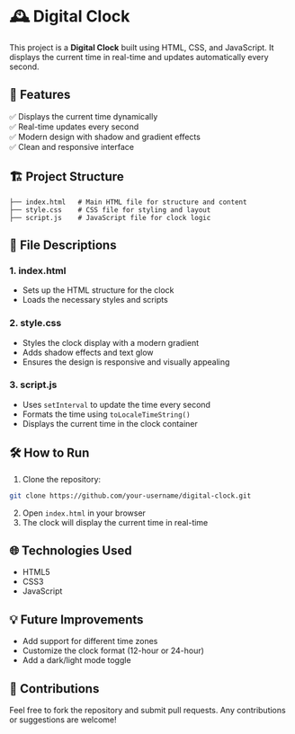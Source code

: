 
# 🕰️ Digital Clock

This project is a **Digital Clock** built using HTML, CSS, and JavaScript. It displays the current time in real-time and updates automatically every second.

## 🚀 Features
✅ Displays the current time dynamically  
✅ Real-time updates every second  
✅ Modern design with shadow and gradient effects  
✅ Clean and responsive interface  

## 🏗️ Project Structure
```
├── index.html   # Main HTML file for structure and content
├── style.css    # CSS file for styling and layout
├── script.js    # JavaScript file for clock logic
```

## 📂 File Descriptions
### 1. index.html  
- Sets up the HTML structure for the clock  
- Loads the necessary styles and scripts  

### 2. style.css  
- Styles the clock display with a modern gradient  
- Adds shadow effects and text glow  
- Ensures the design is responsive and visually appealing  

### 3. script.js  
- Uses `setInterval` to update the time every second  
- Formats the time using `toLocaleTimeString()`  
- Displays the current time in the clock container  

## 🛠️ How to Run
1. Clone the repository:
```bash
git clone https://github.com/your-username/digital-clock.git
```
2. Open `index.html` in your browser  
3. The clock will display the current time in real-time  

## 🌐 Technologies Used
- HTML5  
- CSS3  
- JavaScript  

## 💡 Future Improvements
- Add support for different time zones  
- Customize the clock format (12-hour or 24-hour)  
- Add a dark/light mode toggle  

## 🎯 Contributions
Feel free to fork the repository and submit pull requests. Any contributions or suggestions are welcome!  
